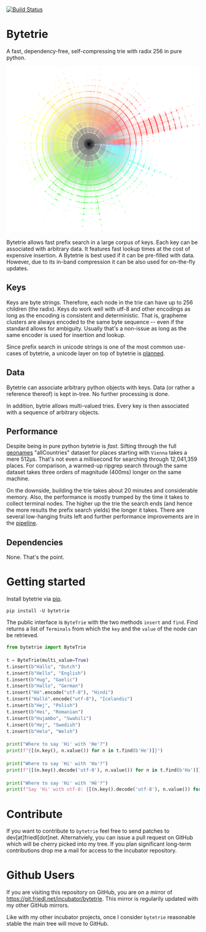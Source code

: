 [![Build Status](https://drone.friedl.net/api/badges/incubator/bytetrie/status.svg)](https://drone.friedl.net/incubator/bytetrie)

# Bytetrie
A fast, dependency-free, self-compressing trie with radix 256 in pure python.

![](trie.png)

Bytetrie allows fast prefix search in a large corpus of keys. Each key can be
associated with arbitrary data. It features fast lookup times at the cost of
expensive insertion. A Bytetrie is best used if it can be pre-filled with data.
However, due to its in-band compression it can be also used for on-the-fly
updates.

## Keys
Keys are byte strings. Therefore, each node in the trie can have up to 256
children (the radix). Keys do work well with utf-8 and other encodings as long
as the encoding is consistent and deterministic. That is, grapheme clusters
are always encoded to the same byte sequence -- even if the standard allows for
ambiguity. Usually that's a non-issue as long as the same encoder is used for
insertion and lookup.

Since prefix search in unicode strings is one of the most common use-cases of
bytetrie, a unicode layer on top of bytetrie is [planned](TODO.md).

## Data
Bytetrie can associate arbitrary python objects with keys. Data (or rather a
reference thereof) is kept in-tree. No further processing is done.

In addition, bytrie allows multi-valued tries. Every key is then associated with
a sequence of arbitrary objects.

## Performance
Despite being in pure python bytetrie is _fast_. Sifting through the full
[geonames](http://download.geonames.org/export/dump/) "allCountries" dataset for
places starting with `Vienna` takes a mere 512µs. That's not even a
millisecond for searching through 12,041,359 places. For comparison, a warmed-up
ripgrep search through the same dataset takes three orders of magnitude (400ms)
longer on the same machine.

On the downside, building the trie takes about 20 minutes and considerable
memory. Also, the performance is mostly trumped by the time it takes to collect
terminal nodes. The higher up the trie the search ends (and hence the more
results the prefix search yields) the longer it takes. There are several
low-hanging fruits left and further performance improvements are in the
[pipeline](TODO.md).

## Dependencies
None. That's the point.

# Getting started
Install bytetrie via [pip](https://pip.pypa.io/en/stable/quickstart/).
```
pip install -U bytetrie
```

The public interface is `ByteTrie` with the two methods `insert` and `find`.
Find returns a list of `Terminals` from which the `key` and the `value` of the
node can be retrieved.

```python
from bytetrie import ByteTrie

t = ByteTrie(multi_value=True)
t.insert(b"Hallo", "Dutch")
t.insert(b"Hello", "English")
t.insert(b"Hug", "Gaelic")
t.insert(b"Hallo", "German")
t.insert("Hē".encode("utf-8"), "Hindi")
t.insert("Halló".encode("utf-8"), "Icelandic")
t.insert(b"Hej", "Polish")
t.insert(b"Hei", "Romanian")
t.insert(b"Hujambo", "Swahili")
t.insert(b"Hej", "Swedish")
t.insert(b"Helo", "Welsh")

print("Where to say 'Hi' with 'He'?") 
print(f"{[(n.key(), n.value()) for n in t.find(b'He')]}")

print("Where to say 'Hi' with 'Ha'?") 
print(f"{[(n.key().decode('utf-8'), n.value()) for n in t.find(b'Ha')]}")

print("Where to say 'Hi' with 'Hē'?") 
print(f"Say 'Hi' with utf-8: {[(n.key().decode('utf-8'), n.value()) for n in t.find('Hē'.encode('utf-8'))]}")
```

# Contribute
If you want to contribute to `bytetrie` feel free to send patches to
dev[at]friedl[dot]net. Alternatviely, you can issue a pull request on GitHub
which will be cherry picked into my tree. If you plan significant long-term
contributions drop me a mail for access to the incubator repository.

# Github Users
If you are visiting this repository on GitHub, you are on a mirror of
https://git.friedl.net/incubator/bytetrie. This mirror is regularily updated
with my other GitHub mirrors.

Like with my other incubator projects, once I consider `bytetrie` reasonable
stable the main tree will move to GitHub.
